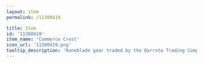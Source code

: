```yaml
---
layout: item
permalink: /11300419

title: Item
id: '11300419'
item_name: 'Commerce Crest'
icon_url: '11300419.png'
tooltip_description: 'Runeblade gear traded by the Barrota Trading Company.'
---
```

